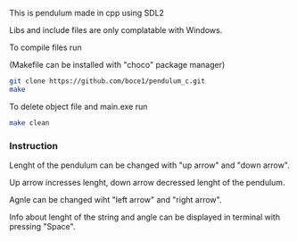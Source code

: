 This is pendulum made in cpp using SDL2

Libs and include files are only complatable with Windows.

To compile files run

(Makefile can be installed with "choco" package manager) 
```bash
git clone https://github.com/boce1/pendulum_c.git
make
```

To delete object file and main.exe run
```bash
make clean
```

### Instruction
Lenght of the pendulum can be changed with "up arrow" and "down arrow".

Up arrow incresses lenght, down arrow decressed lenght of the pendulum.

Agnle can be changed wiht "left arrow" and "right arrow".

Info about lenght of the string and angle can be displayed in terminal with pressing "Space".

